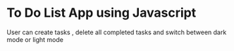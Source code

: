 # To Do List App using Javascript
User can create tasks , delete all completed tasks and switch between dark mode or light mode
